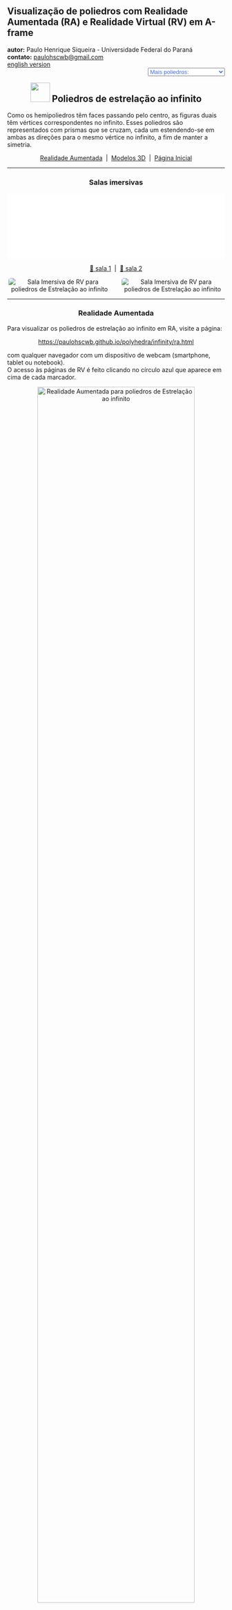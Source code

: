 <link rel="stylesheet" href="../../scripts/style.css">
<meta charset="utf-8">
<link rel="icon" type="image/png" href="../vr/salas/imagens/icone.png">
<h2>Visualização de poliedros com Realidade Aumentada (RA) e Realidade Virtual (RV) em A-frame</h2>
<b>autor:</b> Paulo Henrique Siqueira - Universidade Federal do Paraná
<br><b>contato:</b> <a href="#"> paulohscwb@gmail.com </a>
<br><a href="https://paulohscwb.github.io/polyhedra/infinity/">english version</a>
<form style="margin: 0 auto; float:right; text-align:right; width:100%; margin-bottom:15px;">
	<select id="url" onchange="urlHandler(this.value)" style="color:royalblue;">
		<option disabled selected>Mais poliedros:</option>
		<option value="../../archimedes/pt-br/">Arquimedes</option>
		<option value="../../catalan/pt-br/">Catalan</option>
		<option value="../../nonconvex/pt-br/">Não convexos</option>
		<option value="../../platonic/pt-br/">Platão</option>
		<option value="../../polyhedron/pt-br/">Prismas e antiprismas</option>
		<option value="../../quasiregular/pt-br/">Quase regulares</option>
		<option value="../../selfintersect/pt-br/">Auto-interseção</option>
		<option value="../../selfintersectsnub/pt-br/">Auto-interseção snub</option>
		<option value="../../selfintersecttruncated/pt-br/">Auto-interseção truncados</option>
		<option value="../../johnson1/pt-br/">Johnson: 1-32</option>
		<option value="../../johnson2/pt-br/">Johnson: 33-62</option>
		<option value="../../johnson3/pt-br/">Johnson: 63-92</option>
		<option disabled value="../../infinity/">Estrelação ao infinito</option>
	</select>
</form>
<script>
function urlHandler(value) {                               
    window.location.assign(`${value}`);
}
</script>

<p id="p14"></p>
  <h2 align="center"><img src="../vr/salas/imagens/icone.png" style="margin-bottom:-10px" width="45"> Poliedros de estrelação ao infinito</h2>
  Como os hemipoliedros têm faces passando pelo centro, as figuras duais têm vértices correspondentes no infinito. Esses poliedros são representados com prismas que se cruzam, cada um estendendo-se em ambas as direções para o mesmo vértice no infinito, a fim de manter a simetria.
 <p align="center"><a href="#ra">Realidade Aumentada</a><span>&nbsp;&nbsp;|&nbsp;&nbsp;</span><a href="#m3d">Modelos 3D</a><span>&nbsp;&nbsp;|&nbsp;&nbsp;</span><a href="../../pt-br/">Página Inicial</a></p>
  <hr>
  <h3 align="center">Salas imersivas</h3>
  <div class="embed-container"><iframe width="100%" src="../sala.htm" title="Sala Imersiva de Estrelação ao infinito" frameborder="0" loading="lazy"></iframe></div>
  <p align="center"><a href="../sala.htm" target="_blank">&#x1f517; sala 1</a><span>&nbsp;&nbsp;|&nbsp;&nbsp;</span><a href="../../nonconvex/sala4.htm" target="_blank">&#x1f517; sala 2</a></p>
  <p align="center"><img align="middle" src="../../../geometria-descritiva/videos/infinity.gif" style="max-width: 47%; border-radius:5px; margin-right:5%" loading="lazy" alt="Sala Imersiva de RV para poliedros de Estrelação ao infinito"/><img align="middle" src="../vr/salas/videos/DNA_estrelacao.gif" style="max-width: 47%; border-radius:5px;" loading="lazy" alt="Sala Imersiva de RV para poliedros de Estrelação ao infinito"/></p>
<hr>
  <h3 id="ra" align="center">Realidade Aumentada</h3>
  Para visualizar os poliedros de estrelação ao infinito em RA, visite a página:
<p align="center"><a href="../ra.html" target="_blank">https://paulohscwb.github.io/polyhedra/infinity/ra.html</a></p> 
com qualquer navegador com um dispositivo de webcam (smartphone, tablet ou notebook).
<br>O acesso às páginas de RV é feito clicando no círculo azul que aparece em cima de cada marcador.
<p align="center"><img style="border-radius:7px;" alt="Realidade Aumentada para poliedros de Estrelação ao infinito" src="../ar/example.jpg" width="85%"></p>
<p align="center"><img src="../ar/infinity.gif" alt="Realidade Aumentada para poliedros de Estrelação ao infinito" style="max-width: 92%; border-radius:5px;" loading="lazy"/></p>
<hr>
<h3 id="m3d" align="center">Modelos 3D</h3>
 <iframe width="560" height="315" style="max-width:100%" src="https://www.youtube.com/embed/videoseries?list=PLy0I_lGW8HxU-mneUmSsccpRAAwbErHFq" title="YouTube video player" frameborder="0" allow="accelerometer; autoplay; clipboard-write; encrypted-media; gyroscope; picture-in-picture; web-share" allowfullscreen></iframe>
<h4>1. Tetrahemihexacron</h4>
<a href="../vr/tetrahemihexacron.htm" target="_blank" title="modelo 3D" class="fotoA"><img src="../ar/250A.png" class="foto" alt="Tetrahemihexacron"></a><img src="../ar/250.png" class="qr">
 <br>O tetrahemihexacron é o dual do tetrahemihexaedro. Como o tetrahemihexaedro tem três faces passando pelo centro, três dos vértices do tetrahemihexacron estão em pontos ideais infinitamente distantes da origem no espaço projetivo. Isso geralmente é representado em imagens e modelos por três prismas que se estendem por uma distância arbitrariamente longa.
<br><br><b>Faces:</b> 6 polígonos | <b>Arestas:</b> 12 | <b>Vértices:</b> 7 (3 no infinito) | <b>Ângulo diédrico:</b> 90°. <a href="https://polytope.miraheze.org/wiki/Tetrahemihexacron" target="_blank">Mais sobre...</a><br><a href="../ra.html" class="raAR" title="Realidade aumentada" target="_blank"></a>
<hr>
<h4>2. Octahemioctacron</h4>
<a href="../vr/octahemioctacron.htm" target="_blank" title="modelo 3D" class="fotoA"><img src="../ar/165A.png" class="foto" alt="Octahemioctacron"></a><img src="../ar/165.png" class="qr">
 <br>O octahemioctacron é o dual do octahemioctaedro. Como o octahemioctaedro tem quatro faces passando pelo meio, quatro dos vértices do octahemioctacron estão em pontos ideais infinitamente distantes da origem no espaço projetivo. Isso geralmente é representado em imagens e modelos por prismas que se estendem por uma distância arbitrariamente longa. Parece o mesmo que o hexahemioctacron.
<br><br><b>Faces:</b> 12 polígonos | <b>Arestas:</b> 24 | <b>Vértices:</b> 12 (4 no infinito) | <b>Ângulo diédrico:</b> 54.74°. <a href="https://polytope.miraheze.org/wiki/Octahemioctacron" target="_blank">Mais sobre...</a><br><a href="../ra.html" class="raAR" title="Realidade aumentada" target="_blank"></a>
<hr>
<h4>3. Hexahemioctacron</h4>
<a href="../vr/hexahemioctacron.htm" target="_blank" title="modelo 3D" class="fotoA"><img src="../ar/166A.png" class="foto" alt="Hexahemioctacron"></a><img src="../ar/166.png" class="qr">
 <br>O hexahemioctacron é o dual do cubohemioctaedro. Como o cubohemioctaedro tem quatro faces passando pelo meio, quatro dos vértices do hexahemioctacron estão no infinito no plano projetivo real. Isso geralmente é representado em imagens e modelos por prismas que se estendem por uma distância arbitrariamente longa. Este modelo parece o mesmo que o modelo análogo para o octahemioctacron.
<br><br><b>Faces:</b> 12 polígonos | <b>Arestas:</b> 24 | <b>Vértices:</b> 10 (4 no infinito) | <b>Ângulo diédrico:</b> 54.74°. <a href="https://polytope.miraheze.org/wiki/Hexahemioctacron" target="_blank">Mais sobre...</a><br><a href="../ra.html" class="raAR" title="Realidade aumentada" target="_blank"></a>
<hr>
<h4>4. Grande dodecahemicosacron</h4>
<a href="../vr/great_dodecahemicosacron.htm" target="_blank" title="modelo 3D" class="fotoA"><img src="../ar/167A.png" class="foto" alt="Grande dodecahemicosacron"></a><img src="../ar/167.png" class="qr">
 <br>O grande dodecahemicosacron é o dual do grande dodecahemicosaedro. Como o grande dodecahemicosaedro tem dez faces passando pelo meio, dez dos vértices do grande dodecahemicosacron estão em pontos ideais infinitamente distantes da origem no espaço projetivo. Isso geralmente é representado em imagens e modelos por prismas que se estendem por uma distância arbitrariamente longa. É parecido com o pequeno dodecahemicosacron.
<br><br><b>Faces:</b> 30 polígonos | <b>Arestas:</b> 60 | <b>Vértices:</b> 22 (10 no infinito) | <b>Ângulo diédrico:</b> 37.38°. <a href="https://polytope.miraheze.org/wiki/Great_dodecahemicosacron" target="_blank">Mais sobre...</a><br><a href="../ra.html" class="raAR" title="Realidade aumentada" target="_blank"></a>
<hr>
<h4>5. Pequeno dodecahemicosacron</h4>
<a href="../vr/small_dodecahemicosacron.htm" target="_blank" title="modelo 3D" class="fotoA"><img src="../ar/168A.png" class="foto" alt="Pequeno dodecahemicosacron"></a><img src="../ar/168.png" class="qr">
 <br>O pequeno dodecahemicosacron é o dual do pequeno dodecahemicosaedro. Como o pequeno dodecahemicosaedro tem dez faces passando pelo meio, dez dos vértices do pequeno dodecahemicosacron estão em pontos ideais infinitamente distantes da origem no espaço projetivo. Isso geralmente é representado em imagens e modelos por prismas que se estendem por uma distância arbitrariamente longa. É parecido com o grande dodecahemicosacron.
<br><br><b>Faces:</b> 30 polígonos | <b>Arestas:</b> 60 | <b>Vértices:</b> 22 (10 no infinito) | <b>Ângulo diédrico:</b> 37.38°. <a href="https://polytope.miraheze.org/wiki/Small_dodecahemicosacron" target="_blank">Mais sobre...</a><br><a href="../ra.html" class="raAR" title="Realidade aumentada" target="_blank"></a>
<hr>
<h4>6. Pequeno icosihemidodecacron</h4>
<a href="../vr/small_icosihemidodecacron.htm" target="_blank" title="modelo 3D" class="fotoA"><img src="../ar/170A.png" class="foto" alt="Pequeno icosihemidodecacron"></a><img src="../ar/170.png" class="qr">
 <br>O pequeno icosihemidodecacron é o dual do pequeno icosihemidodecaedro. Como o pequeno icosihemidodecaedro tem seis faces passando pelo meio, seis dos vértices do pequeno icosihemidodecacron estão em pontos ideais infinitamente distantes da origem no espaço projetivo. Isso geralmente é representado em imagens e modelos por prismas que se estendem por uma distância arbitrariamente longa. É parecido com o pequeno dodecahemidodecacron.
<br><br><b>Faces:</b> 30 polígonos | <b>Arestas:</b> 60 | <b>Vértices:</b> 26 (6 no infinito) | <b>Ângulo diédrico:</b> 63.43°. <a href="https://polytope.miraheze.org/wiki/Small_icosihemidodecacron" target="_blank">Mais sobre...</a><br><a href="../ra.html" class="raAR" title="Realidade aumentada" target="_blank"></a>
<hr>
<h4>7. Pequeno dodecahemidodecacron</h4>
<a href="../vr/small_dodecahemidodecacron.htm" target="_blank" title="modelo 3D" class="fotoA"><img src="../ar/172A.png" class="foto" alt="Pequeno dodecahemidodecacron"></a><img src="../ar/172.png" class="qr">
 <br>O pequeno dodecahemidodecacron é o dual do pequeno dodecahemidodecaedro. Como o pequeno dodecahemidodecaedro tem seis faces passando pelo meio, seis dos vértices do pequeno dodecahemidodecacron estão em pontos ideais infinitamente distantes da origem no espaço projetivo. Isso geralmente é representado em imagens e modelos por prismas que se estendem por uma distância arbitrariamente longa. É parecido com o pequeno icosihemidodecacron.
<br><br><b>Faces:</b> 30 polígonos | <b>Arestas:</b> 60 | <b>Vértices:</b> 18 (6 no infinito) | <b>Ângulo diédrico:</b> 63.43°. <a href="https://polytope.miraheze.org/wiki/Small_dodecahemidodecacron" target="_blank">Mais sobre...</a><br><a href="../ra.html" class="raAR" title="Realidade aumentada" target="_blank"></a>
<hr>
<h4>8. Grande icosihemidodecacron</h4>
<a href="../vr/great_icosihemidodecacron.htm" target="_blank" title="modelo 3D" class="fotoA"><img src="../ar/174A.png" class="foto" alt="Grande icosihemidodecacron"></a><img src="../ar/174.png" class="qr">
 <br>O grande icosihemidodecacron é o dual do grande icosihemidodecaedro. Como o grande icosihemidodecaedro tem seis faces passando pelo meio, seis dos vértices do grande icosihemidodecacron estão em pontos ideais infinitamente distantes da origem no espaço projetivo. Isso geralmente é representado em imagens e modelos por prismas que se estendem por uma distância arbitrariamente longa. É parecido com o grande dodecahemidodecacron.
<br><br><b>Faces:</b> 30 polígonos | <b>Arestas:</b> 60 | <b>Vértices:</b> 26 (6 no infinito) | <b>Ângulo diédrico:</b> 63.43°. <a href="hhttps://polytope.miraheze.org/wiki/Great_icosihemidodecacron" target="_blank">Mais sobre...</a><br><a href="../ra.html" class="raAR" title="Realidade aumentada" target="_blank"></a>
<hr>
<h4>9. Grande dodecahemidodecacron</h4>
<a href="../vr/great_dodecahemidodecacron.htm" target="_blank" title="modelo 3D" class="fotoA"><img src="../ar/175A.png" class="foto" alt="Grande dodecahemidodecacron"></a><img src="../ar/175.png" class="qr">
 <br>O grande dodecahemidodecacron é o dual do grande dodecahemidodecaedro. Como o grande dodecahemidodecaedro tem seis faces passando pelo meio, seis dos vértices do grande dodecahemidodecacron estão em pontos ideais infinitamente distantes da origem no espaço projetivo. Isso geralmente é representado em imagens e modelos por prismas que se estendem por uma distância arbitrariamente longa. É parecido com o grande icosihemidodecacron.
<br><br><b>Faces:</b> 30 polígonos | <b>Arestas:</b> 60 | <b>Vértices:</b> 18 (6 no infinito) | <b>Ângulo diédrico:</b> 63.43°. <a href="https://polytope.miraheze.org/wiki/Great_dodecahemidodecacron" target="_blank">Mais sobre...</a><br><a href="../ra.html" class="raAR" title="Realidade aumentada" target="_blank"></a>
<hr>
<h4>10. Grande dirrombicosidodecacron</h4>
<a href="../vr/great_dirhombicosidodecacron.htm" target="_blank" title="modelo 3D" class="fotoA"><img src="../ar/176A.png" class="foto" alt="Grande dirrombicosidodecacron"></a><img src="../ar/176.png" class="qr">
 <br>O grande dirrombicosidodecacron é o dual do grande dirrombicosidodecaedro. Como o grande dirrombicosidodecaedro tem 60 faces passando pelo meio, 60 dos vértices do grande dirrombicosidodecacron estão em pontos ideais infinitamente distantes da origem no espaço projetivo. Isso geralmente é representado em imagens e modelos por prismas que se estendem por uma distância arbitrariamente longa.
<br><br><b>Faces:</b> 60 polígonos | <b>Arestas:</b> 240 | <b>Vértices:</b> 124 (60 no infinito) | <b>Ângulo diédrico:</b> 54.73°. <a href="https://polytope.miraheze.org/wiki/Great_dirhombicosidodecacron" target="_blank">Mais sobre...</a><br><a href="../ra.html" class="raAR" title="Realidade aumentada" target="_blank"></a>
<p class="topop"><a href="#p14" class="topo">voltar ao topo</a></p>
<hr> 
 
<br><a rel="license" href="http://creativecommons.org/licenses/by-nc-nd/4.0/"><img alt="Licença Creative Commons" style="border-width:0" src="https://i.creativecommons.org/l/by-nc-nd/4.0/88x31.png" loading="lazy"/></a><br /><span xmlns:dct="http://purl.org/dc/terms/" property="dct:title">Stellation to infinity polyhedra - Visualization of polyhedra with Augmented Reality and Virtual Reality</span> de <a xmlns:cc="http://creativecommons.org/ns#" href="https://paulohscwb.github.io/polyhedra/infinity/" property="cc:attributionName" rel="cc:attributionURL">Paulo Henrique Siqueira</a> está licenciado com uma Licença <a rel="license" href="http://creativecommons.org/licenses/by-nc-nd/4.0/">Creative Commons Atribuição-NãoComercial-SemDerivações 4.0 Internacional</a>.

<h4>Como citar este trabalho:</h4> 
<p>Siqueira, P.H., "Stellation to infinity polyhedra - Visualization of polyhedra with Augmented Reality and Virtual Reality". Disponível em: <https://paulohscwb.github.io/polyhedra/infinity/>, Agosto de 2023.</p>
<a target="_blank" href="https://doi.org/10.5281/zenodo.8272770"><img src="https://zenodo.org/badge/DOI/10.5281/zenodo.8272770.svg" alt="DOI"></a>
<br><br><b>Referências:</b>
<br>Weisstein, Eric W. "Archimedean Solid" From MathWorld-A Wolfram Web Resource. <a href="http://mathworld.wolfram.com/ArchimedeanSolid.html" target="_blank">http://mathworld.wolfram.com/ArchimedeanSolid.html</a>
<br>Weisstein, Eric W. "Platonic Solid" From MathWorld-A Wolfram Web Resource. <a href="http://mathworld.wolfram.com/PlatonicSolid.html" target="_blank">http://mathworld.wolfram.com/PlatonicSolid.html</a>
<br>Weisstein, Eric W. "Archimedean Dual" From MathWorld-A Wolfram Web Resource. <a href="https://mathworld.wolfram.com/ArchimedeanDual.html" target="_blank">https://mathworld.wolfram.com/ArchimedeanDual.html</a>
<br>Weisstein, Eric W. "Uniform Polyhedron." From MathWorld--A Wolfram Web Resource. <a href="https://mathworld.wolfram.com/UniformPolyhedron.html" target="_blank">https://mathworld.wolfram.com/UniformPolyhedron.html</a>
<br>Wikipedia <a href="https://en.wikipedia.org/wiki/Archimedean_solid" target="_blank">https://en.wikipedia.org/wiki/Archimedean_solid</a>
<br>Wikipedia <a href="https://en.wikipedia.org/wiki/en.wikipedia.org/wiki/Platonic_solid" target="_blank">https://en.wikipedia.org/wiki/Platonic_solid</a>
<br>McCooey, David I. "Visual Polyhedra". <a href="http://dmccooey.com/polyhedra/" target="_blank">http://dmccooey.com/polyhedra/</a>
